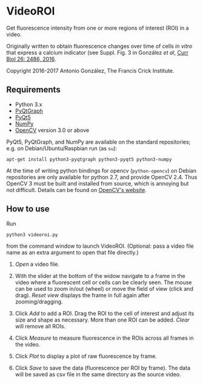 VideoROI
========

Get fluorescence intensity from one or more regions of interest (ROI)
in a video.

Originally written to obtain fluorescence changes over time of cells *in
vitro* that express a calcium indicator (see Suppl. Fig. 3 in González
*et al*, [Curr Biol 26: 2486, 2016](http://dx.doi.org/10.1016/j.cub.2016.07.013).

Copyright 2016-2017 Antonio González, The Francis Crick Institute.


Requirements
------------

* Python 3.x
* [PyQtGraph](http://pyqtgraph.org/)
* [PyQt5](https://riverbankcomputing.com/software/pyqt/intro)
* [NumPy](http://www.numpy.org/)
* [OpenCV](http://opencv.org/) version 3.0 or above

PyQt5, PyQtGraph, and NumPy are available on the standard repositories;
e.g. on Debian/Ubuntu/Raspbian run (as `su`):

    apt-get install python3-pyqtgraph python3-pyqt5 python3-numpy

At the time of writing python bindings for opencv (`python-opencv`) on
Debian repositories are only available for python 2.7, and provide
OpenCV 2.4. Thus OpenCV 3 must be built and installed from source, which
is annoying but not difficult. Details can be found on [OpenCV's website](http://docs.opencv.org/master/d7/d9f/tutorial_linux_install.html).


How to use
----------

Run

    python3 videoroi.py

from the command window to launch VideoROI. (Optional: pass a video file
name as an extra argument to open that file directly.)

1. *Open* a video file.

2. With the slider at the bottom of the widow navigate to a frame in the
   video where a fluorescent cell or cells can be clearly seen. The
   mouse can be used to zoom in/out (wheel) or move the field of view
   (click and drag). *Reset view* displays the frame in full again after
   zooming/dragging.

3. Click *Add* to add a ROI. Drag the ROI to the cell of interest and
   adjust its size and shape as necessary. More than one ROI can be
   added. *Clear* will remove all ROIs.

4. Click *Measure* to measure fluorescence in the ROIs across all
   frames in the video.

5. Click *Plot* to display a plot of raw fluorescence by frame.

6. Click *Save* to save the data (fluorescence per ROI by frame). The
   data will be saved as csv file in the same directory as the source
   video.
